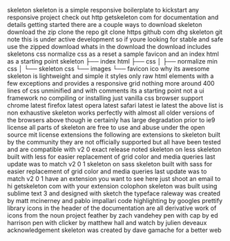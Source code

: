 skeleton skeleton is a simple responsive boilerplate to kickstart any responsive project check out http getskeleton com for documentation and details getting started there are a couple ways to download skeleton download the zip clone the repo git clone https github com dhg skeleton git note this is under active development so if youre looking for stable and safe use the zipped download whats in the download the download includes skeletons css normalize css as a reset a sample favicon and an index html as a starting point skeleton ├── index html ├── css │ ├── normalize min css │ └── skeleton css └── images └── favicon ico why its awesome skeleton is lightweight and simple it styles only raw html elements with a few exceptions and provides a responsive grid nothing more around 400 lines of css unminified and with comments its a starting point not a ui framework no compiling or installing just vanilla css browser support chrome latest firefox latest opera latest safari latest ie latest the above list is non exhaustive skeleton works perfectly with almost all older versions of the browsers above though ie certainly has large degradation prior to ie9 license all parts of skeleton are free to use and abuse under the open source mit license extensions the following are extensions to skeleton built by the community they are not officially supported but all have been tested and are compatible with v2 0 exact release noted skeleton on less skeleton built with less for easier replacement of grid color and media queries last update was to match v2 0 1 skeleton on sass skeleton built with sass for easier replacement of grid color and media queries last update was to match v2 0 1 have an extension you want to see here just shoot an email to hi getskeleton com with your extension colophon skeleton was built using sublime text 3 and designed with sketch the typeface raleway was created by matt mcinerney and pablo impallari code highlighting by googles prettify library icons in the header of the documentation are all derivative work of icons from the noun project feather by zach vandehey pen with cap by ed harrison pen with clicker by matthew hall and watch by julien deveaux acknowledgement skeleton was created by dave gamache for a better web